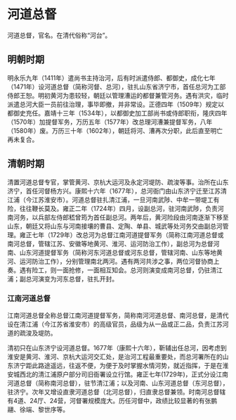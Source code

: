 # 河道总督

河道总督，官名。在清代俗称“河台”。

## 明朝时期

明永乐九年（1411年）遣尚书主持治河，后有时派遣侍郎、都御史，成化七年（1471年）设河道总督（简称河督、总河），驻扎山东省济宁市，首任总河为工部侍郎王恕。明初黄河为患较轻，朝廷以管理漕运的都督兼管河务。遇有洪灾，临时派遣总河大臣一员前往治理，事毕即撤，并非常设。正德四年（1509年）规定以都御史充任。嘉靖十三年（1534年），以都御史加工部尚书或侍郎职衔，隆庆四年（1570年）加提督军务，万历五年（1577年）改总理河漕兼提督军务，八年（1580年）废。万历三十年（1602年），朝廷将河、漕再次分职，此后直至明亡再未复合。

## 清朝时期

清置河道总督专官，掌管黄河、京杭大运河及永定河堤防、疏浚等事。治所在山东济宁，首任河督杨方兴。康熙十六年（1677年），总河衙门由山东济宁迁至江苏清江浦（今江苏淮安市）。河道总督驻扎清江浦，一旦河南武陟、中牟一带堤工有险，往往鞭长莫及。雍正二年（1724年）四月，设副总河，驻河南武陟，负责河南河务，以兵部左侍郎嵇曾筠为首任副总河。两年后，黄河险段由河南逐渐下移至山东，朝廷又将山东与河南接壤的曹县、定陶、单县、城武等处河务交由副总河管理。雍正七年（1729年）改总河为总督江南河道提督军务（简称江南河道总督或南河总督，管辖江苏、安徽等地黄河、淮河、运河防治工作），副总河为总督河南、山东河道提督军务（简称河东河道总督或河东总督，管辖河南、山东等地黄河、运河防治工作），分别管理南北两河。遇有两河共涉之事，两位河督协商上奏。遇有险工，则一面抢修，一面相互知会。总河则演变成南河总督，仍驻清江浦；副总河演变为河东总督，驻扎开封。

### 江南河道总督

江南河道总督全称总督江南河道提督军务，简称南河河道总督、南河总督，是清代设在清江浦（今江苏省淮安市）的高级官员，品级为从一品或正二品，负责江苏河道的疏浚及堤防。

清初只在山东济宁设河道总督。1677年（康熙十六年），靳辅出任总河，因考虑到淮安是黄河、淮河、京杭大运河交汇处，是治河工程最重要处，而总河署所在的山东济宁距此路途遥远，往返不便，为便于及时掌握水情河势，就近指挥，于是在淮安城西北的清江浦原户部分司旧衙署设立行馆。雍正七年(1729年)，正式分设江南河道总督（简称南河总督），驻节清江浦；以及河南、山东河道总督（东河总督），驻济宁。次年又增设直隶河道总督（北河总督），归直隶总督兼领。时南河总督辖有4道、24厅、24营，河督署规模庞大。历任河督中，政绩比较显著的有张鹏翮、徐端、黎世序等。